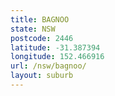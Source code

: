 ```yaml
---
title: BAGNOO
state: NSW
postcode: 2446
latitude: -31.387394
longitude: 152.466916
url: /nsw/bagnoo/
layout: suburb
---
```

